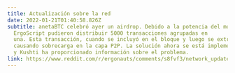 ```yaml
---
title: Actualización sobre la red
date: 2022-01-21T01:40:58.826Z
subtitle: anetaBTC celebró ayer un airdrop. Debido a la potencia del modelo eUTXO y
  ErgoScript pudieron distribuir 5000 transacciones agrupadas en
  una. Esta transacción, cuando se incluyó en el bloque y luego se extrajo, terminó
  causando sobrecarga en la capa P2P. La solución ahora se está implementando en los grupos.
  y Kushti ha proporcionado información sobre el problema.
link: https://www.reddit.com/r/ergonauts/comments/s8fvf3/network_update/
---
```

